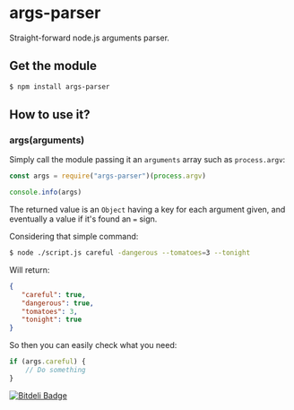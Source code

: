 # args-parser
Straight-forward node.js arguments parser.

## Get the module

```bash
$ npm install args-parser
```

## How to use it?

### args(arguments)

Simply call the module passing it an `arguments` array such as `process.argv`:

```javascript
const args = require("args-parser")(process.argv)

console.info(args)
```

The returned value is an `Object` having a key for each argument given, and eventually a value if it's found an `=` sign.

Considering that simple command:

```bash
$ node ./script.js careful -dangerous --tomatoes=3 --tonight
```

Will return:

```json
{
   "careful": true,
   "dangerous": true,
   "tomatoes": 3,
   "tonight": true
}
```

So then you can easily check what you need:

```javascript
if (args.careful) {
    // Do something
}
```

[![Bitdeli Badge](https://d2weczhvl823v0.cloudfront.net/eveningkid/args-parser/trend.png)](https://bitdeli.com/free "Bitdeli Badge")

